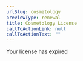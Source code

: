 ```yaml
---
urlSlug: cosmetology
previewType: renewal
title: Cosmetology License
callToActionLink: null
callToActionText: ""
---
```


Your license has expired
